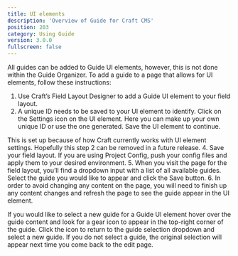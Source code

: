 ```yaml
---
title: UI elements
description: 'Overview of Guide for Craft CMS'
position: 203
category: Using Guide
version: 3.0.0
fullscreen: false
---
```


All guides can be added to Guide UI elements, however, this is not done within the Guide Organizer. To add a guide to a page that allows for UI elements, follow these instructions:

1. Use Craft’s Field Layout Designer to add a Guide UI element to your field layout.
2. A unique ID needs to be saved to your UI element to identify. Click on the Settings icon on the UI element. Here you can make up your own unique ID or use the one generated. Save the UI element to continue.
  <alert type="info">
  This is set up because of how Craft currently works with UI element settings. Hopefully this step 2 can be removed in a future release.
  </alert>
4. Save your field layout. If you are using Project Config, push your config files and apply them to your desired environment.
5. When you visit the page for the field layout, you’ll find a dropdown input with a list of all available guides. Select the guide you would like to appear and click the Save button.
6. In order to avoid changing any content on the page, you will need to finish up any content changes and refresh the page to see the guide appear in the UI element.

If you would like to select a new guide for a Guide UI element hover over the guide content and look for a gear icon to appear in the top-right corner of the guide. Click the icon to return to the guide selection dropdown and select a new guide. If you do not select a guide, the original selection will appear next time you come back to the edit page.